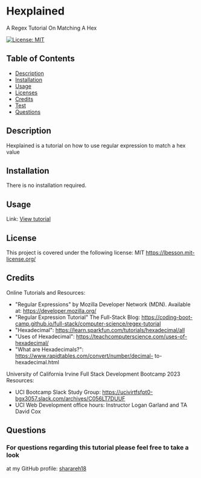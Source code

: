 # Hexplained
A Regex Tutorial On Matching A Hex


 [![License: MIT](https://img.shields.io/badge/License-MIT-yellow.svg)](https://opensource.org/licenses/MIT)

  ## Table of Contents
  * [Description](#description)
  * [Installation](#installation)
  * [Usage](#usage)
  * [Licenses](#license)
  * [Credits](#credits)
  * [Test](#test)
  * [Questions](#questions)


  ## Description
  Hexplained is a tutorial on how to use regular expression to match a hex value 

  ## Installation
  There is no installation required.  

  ## Usage
  Link: [View tutorial]()




  ## License
  This project is covered under the following license: MIT
  https://lbesson.mit-license.org/

  

  ## Credits
  Online Tutorials and Resources:
  - "Regular Expressions" by Mozilla Developer Network (MDN). Available at: https://developer.mozilla.org/
  - "Regular Expression Tutorial" The Full-Stack Blog: https://coding-boot-camp.github.io/full-stack/computer-science/regex-tutorial
  - "Hexadecimal": https://learn.sparkfun.com/tutorials/hexadecimal/all
  - "Uses of Hexadecimal": https://teachcomputerscience.com/uses-of-hexadecimal/
  - "What are Hexadecimals?": https://www.rapidtables.com/convert/number/decimal-
  to-hexadecimal.html

University of California Irvine Full Stack Development Bootcamp 2023 Resources:

-  UCI Bootcamp Slack Study Group:  https://ucivirtfsfpt0-bgx3057.slack.com/archives/C056LT7DUUF
-  UCI Web Development office hours:  Instructor Logan Garland and TA David Cox


  ## Questions
  ### For questions regarding this tutorial please feel free to take a look
  at my GitHub profile:
   [sharareh18](https://github.com/sharareh18)
